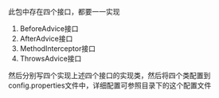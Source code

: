 此包中存在四个接口，都要一一实现

1. BeforeAdvice接口		
2. AfterAdvice接口
3. MethodInterceptor接口
4. ThrowsAdvice接口

然后分别写四个实现上述四个接口的实现类，然后将四个类配置到config.properties文件中，详细配置可参照目录下的这个配置文件
